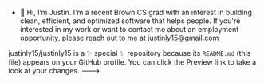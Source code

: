 - 👋 Hi, I’m Justin. I'm a recent Brown CS grad with an interest in building clean, efficient, and optimized software that helps people. If you're interested in my work or want to contact me about an employment opportunity, please reach out to me at justinly15@gmail.com

<!--- - 🌱 I’m currently learning ...
- 💞️ I’m looking to collaborate on ... --->


justinly15/justinly15 is a ✨ special ✨ repository because its `README.md` (this file) appears on your GitHub profile.
You can click the Preview link to take a look at your changes.
--->
